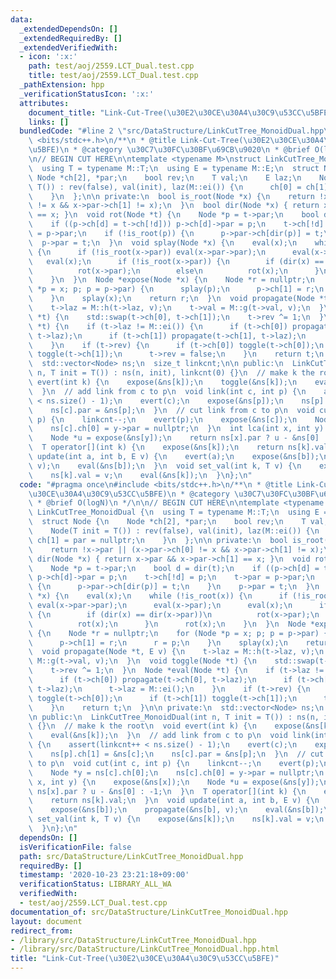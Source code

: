 ```yaml
---
data:
  _extendedDependsOn: []
  _extendedRequiredBy: []
  _extendedVerifiedWith:
  - icon: ':x:'
    path: test/aoj/2559.LCT_Dual.test.cpp
    title: test/aoj/2559.LCT_Dual.test.cpp
  _pathExtension: hpp
  _verificationStatusIcon: ':x:'
  attributes:
    document_title: "Link-Cut-Tree(\u30E2\u30CE\u30A4\u30C9\u53CC\u5BFE)"
    links: []
  bundledCode: "#line 2 \"src/DataStructure/LinkCutTree_MonoidDual.hpp\"\n#include\
    \ <bits/stdc++.h>\n/**\n * @title Link-Cut-Tree(\u30E2\u30CE\u30A4\u30C9\u53CC\
    \u5BFE)\n * @category \u30C7\u30FC\u30BF\u69CB\u9020\n * @brief O(logN)\n */\n\
    \n// BEGIN CUT HERE\n\ntemplate <typename M>\nstruct LinkCutTree_MonoidDual {\n\
    \  using T = typename M::T;\n  using E = typename M::E;\n  struct Node {\n   \
    \ Node *ch[2], *par;\n    bool rev;\n    T val;\n    E laz;\n    Node(T init =\
    \ T()) : rev(false), val(init), laz(M::ei()) {\n      ch[0] = ch[1] = par = nullptr;\n\
    \    }\n  };\n\n private:\n  bool is_root(Node *x) {\n    return !x->par || (x->par->ch[0]\
    \ != x && x->par->ch[1] != x);\n  }\n  bool dir(Node *x) { return x->par && x->par->ch[1]\
    \ == x; }\n  void rot(Node *t) {\n    Node *p = t->par;\n    bool d = dir(t);\n\
    \    if ((p->ch[d] = t->ch[!d])) p->ch[d]->par = p;\n    t->ch[!d] = p;\n    t->par\
    \ = p->par;\n    if (!is_root(p)) {\n      p->par->ch[dir(p)] = t;\n    }\n  \
    \  p->par = t;\n  }\n  void splay(Node *x) {\n    eval(x);\n    while (!is_root(x))\
    \ {\n      if (!is_root(x->par)) eval(x->par->par);\n      eval(x->par);\n   \
    \   eval(x);\n      if (!is_root(x->par)) {\n        if (dir(x) == dir(x->par))\n\
    \          rot(x->par);\n        else\n          rot(x);\n      }\n      rot(x);\n\
    \    }\n  }\n  Node *expose(Node *x) {\n    Node *r = nullptr;\n    for (Node\
    \ *p = x; p; p = p->par) {\n      splay(p);\n      p->ch[1] = r;\n      r = p;\n\
    \    }\n    splay(x);\n    return r;\n  }\n  void propagate(Node *t, E v) {\n\
    \    t->laz = M::h(t->laz, v);\n    t->val = M::g(t->val, v);\n  }\n  void toggle(Node\
    \ *t) {\n    std::swap(t->ch[0], t->ch[1]);\n    t->rev ^= 1;\n  }\n  Node *eval(Node\
    \ *t) {\n    if (t->laz != M::ei()) {\n      if (t->ch[0]) propagate(t->ch[0],\
    \ t->laz);\n      if (t->ch[1]) propagate(t->ch[1], t->laz);\n      t->laz = M::ei();\n\
    \    }\n    if (t->rev) {\n      if (t->ch[0]) toggle(t->ch[0]);\n      if (t->ch[1])\
    \ toggle(t->ch[1]);\n      t->rev = false;\n    }\n    return t;\n  }\n\n private:\n\
    \  std::vector<Node> ns;\n  size_t linkcnt;\n\n public:\n  LinkCutTree_MonoidDual(int\
    \ n, T init = T()) : ns(n, init), linkcnt(0) {}\n  // make k the root\n  void\
    \ evert(int k) {\n    expose(&ns[k]);\n    toggle(&ns[k]);\n    eval(&ns[k]);\n\
    \  }\n  // add link from c to p\n  void link(int c, int p) {\n    assert(linkcnt++\
    \ < ns.size() - 1);\n    evert(c);\n    expose(&ns[p]);\n    ns[p].ch[1] = &ns[c];\n\
    \    ns[c].par = &ns[p];\n  }\n  // cut link from c to p\n  void cut(int c, int\
    \ p) {\n    linkcnt--;\n    evert(p);\n    expose(&ns[c]);\n    Node *y = ns[c].ch[0];\n\
    \    ns[c].ch[0] = y->par = nullptr;\n  }\n  int lca(int x, int y) {\n    expose(&ns[x]);\n\
    \    Node *u = expose(&ns[y]);\n    return ns[x].par ? u - &ns[0] : -1;\n  }\n\
    \  T operator[](int k) {\n    expose(&ns[k]);\n    return ns[k].val;\n  }\n  void\
    \ update(int a, int b, E v) {\n    evert(a);\n    expose(&ns[b]);\n    propagate(&ns[b],\
    \ v);\n    eval(&ns[b]);\n  }\n  void set_val(int k, T v) {\n    expose(&ns[k]);\n\
    \    ns[k].val = v;\n    eval(&ns[k]);\n  }\n};\n"
  code: "#pragma once\n#include <bits/stdc++.h>\n/**\n * @title Link-Cut-Tree(\u30E2\
    \u30CE\u30A4\u30C9\u53CC\u5BFE)\n * @category \u30C7\u30FC\u30BF\u69CB\u9020\n\
    \ * @brief O(logN)\n */\n\n// BEGIN CUT HERE\n\ntemplate <typename M>\nstruct\
    \ LinkCutTree_MonoidDual {\n  using T = typename M::T;\n  using E = typename M::E;\n\
    \  struct Node {\n    Node *ch[2], *par;\n    bool rev;\n    T val;\n    E laz;\n\
    \    Node(T init = T()) : rev(false), val(init), laz(M::ei()) {\n      ch[0] =\
    \ ch[1] = par = nullptr;\n    }\n  };\n\n private:\n  bool is_root(Node *x) {\n\
    \    return !x->par || (x->par->ch[0] != x && x->par->ch[1] != x);\n  }\n  bool\
    \ dir(Node *x) { return x->par && x->par->ch[1] == x; }\n  void rot(Node *t) {\n\
    \    Node *p = t->par;\n    bool d = dir(t);\n    if ((p->ch[d] = t->ch[!d]))\
    \ p->ch[d]->par = p;\n    t->ch[!d] = p;\n    t->par = p->par;\n    if (!is_root(p))\
    \ {\n      p->par->ch[dir(p)] = t;\n    }\n    p->par = t;\n  }\n  void splay(Node\
    \ *x) {\n    eval(x);\n    while (!is_root(x)) {\n      if (!is_root(x->par))\
    \ eval(x->par->par);\n      eval(x->par);\n      eval(x);\n      if (!is_root(x->par))\
    \ {\n        if (dir(x) == dir(x->par))\n          rot(x->par);\n        else\n\
    \          rot(x);\n      }\n      rot(x);\n    }\n  }\n  Node *expose(Node *x)\
    \ {\n    Node *r = nullptr;\n    for (Node *p = x; p; p = p->par) {\n      splay(p);\n\
    \      p->ch[1] = r;\n      r = p;\n    }\n    splay(x);\n    return r;\n  }\n\
    \  void propagate(Node *t, E v) {\n    t->laz = M::h(t->laz, v);\n    t->val =\
    \ M::g(t->val, v);\n  }\n  void toggle(Node *t) {\n    std::swap(t->ch[0], t->ch[1]);\n\
    \    t->rev ^= 1;\n  }\n  Node *eval(Node *t) {\n    if (t->laz != M::ei()) {\n\
    \      if (t->ch[0]) propagate(t->ch[0], t->laz);\n      if (t->ch[1]) propagate(t->ch[1],\
    \ t->laz);\n      t->laz = M::ei();\n    }\n    if (t->rev) {\n      if (t->ch[0])\
    \ toggle(t->ch[0]);\n      if (t->ch[1]) toggle(t->ch[1]);\n      t->rev = false;\n\
    \    }\n    return t;\n  }\n\n private:\n  std::vector<Node> ns;\n  size_t linkcnt;\n\
    \n public:\n  LinkCutTree_MonoidDual(int n, T init = T()) : ns(n, init), linkcnt(0)\
    \ {}\n  // make k the root\n  void evert(int k) {\n    expose(&ns[k]);\n    toggle(&ns[k]);\n\
    \    eval(&ns[k]);\n  }\n  // add link from c to p\n  void link(int c, int p)\
    \ {\n    assert(linkcnt++ < ns.size() - 1);\n    evert(c);\n    expose(&ns[p]);\n\
    \    ns[p].ch[1] = &ns[c];\n    ns[c].par = &ns[p];\n  }\n  // cut link from c\
    \ to p\n  void cut(int c, int p) {\n    linkcnt--;\n    evert(p);\n    expose(&ns[c]);\n\
    \    Node *y = ns[c].ch[0];\n    ns[c].ch[0] = y->par = nullptr;\n  }\n  int lca(int\
    \ x, int y) {\n    expose(&ns[x]);\n    Node *u = expose(&ns[y]);\n    return\
    \ ns[x].par ? u - &ns[0] : -1;\n  }\n  T operator[](int k) {\n    expose(&ns[k]);\n\
    \    return ns[k].val;\n  }\n  void update(int a, int b, E v) {\n    evert(a);\n\
    \    expose(&ns[b]);\n    propagate(&ns[b], v);\n    eval(&ns[b]);\n  }\n  void\
    \ set_val(int k, T v) {\n    expose(&ns[k]);\n    ns[k].val = v;\n    eval(&ns[k]);\n\
    \  }\n};\n"
  dependsOn: []
  isVerificationFile: false
  path: src/DataStructure/LinkCutTree_MonoidDual.hpp
  requiredBy: []
  timestamp: '2020-10-23 23:21:18+09:00'
  verificationStatus: LIBRARY_ALL_WA
  verifiedWith:
  - test/aoj/2559.LCT_Dual.test.cpp
documentation_of: src/DataStructure/LinkCutTree_MonoidDual.hpp
layout: document
redirect_from:
- /library/src/DataStructure/LinkCutTree_MonoidDual.hpp
- /library/src/DataStructure/LinkCutTree_MonoidDual.hpp.html
title: "Link-Cut-Tree(\u30E2\u30CE\u30A4\u30C9\u53CC\u5BFE)"
---
```

